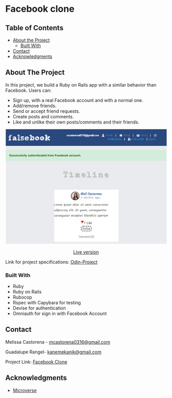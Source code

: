 # Facebook clone

## Table of Contents

* [About the Project](#about-the-project)
  * [Built With](#built-with)
* [Contact](#contact)
* [Acknowledgments](#acknowledgments)

<!-- ABOUT THE PROJECT -->
## About The Project

In this project, we build a Ruby on Rails app with a similar behavior than Facebook. Users can:

- Sign up, with a real Facebook account and with a normal one.
- Add/remove friends.
- Send or accept friend requests.
- Create posts and comments.
- Like and unlike their own posts/comments and their friends.

<div align="center"><img src="app/assets/images/falsebook.png"></div>

<p align="center"> <a href="https://young-fortress-61632.herokuapp.com">Live version</a></p>


Link for project specifications: [Odin-Project](https://www.theodinproject.com/courses/ruby-on-rails/lessons/final-project)

### Built With

*   Ruby
*   Ruby on Rails
*   Rubocop
*   Rspec with Capybara for testing
*   Devise for authentication
*   Omniauth for sign in with Facebook Account

<!-- CONTACT -->
## Contact

Melissa Castorena - mcastorena0316@gmail.com

Guadalupe Rangel- kanemekanik@gmail.com

Project Link: [Facebook Clone](https://github.com/Luzaks/facebook-clone/tree/master)

<!-- ACKNOWLEDGEMENTS -->
## Acknowledgments

* [Microverse](https://www.microverse.org/)
